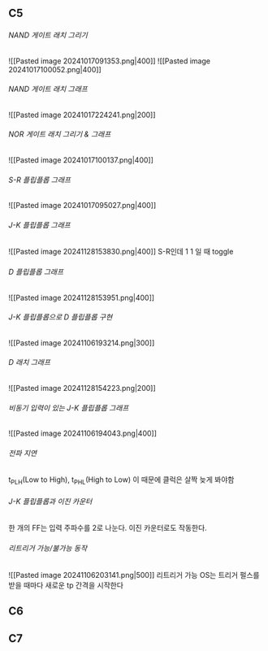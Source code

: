 ## C5
###### NAND 게이트 래치 그리기
![[Pasted image 20241017091353.png|400]]
![[Pasted image 20241017100052.png|400]]
###### NAND 게이트 래치 그래프
![[Pasted image 20241017224241.png|200]]
###### NOR 게이트 래치 그리기 & 그래프
![[Pasted image 20241017100137.png|400]]
###### S-R 플립플롭 그래프
![[Pasted image 20241017095027.png|400]]
###### J-K 플립플롭 그래프
![[Pasted image 20241128153830.png|400]]
S-R인데 1 1 일 때 toggle
###### D 플립플롭 그래프
![[Pasted image 20241128153951.png|400]]
###### J-K 플립플롭으로 D 플립플롭 구현
![[Pasted image 20241106193214.png|300]]
###### D 래치 그래프
![[Pasted image 20241128154223.png|200]]
###### 비동기 입력이 있는 J-K 플립플롭 그래프
![[Pasted image 20241106194043.png|400]]
###### 전파 지연
t<sub>PLH</sub>(Low to High), t<sub>PHL</sub>(High to Low) 
이 때문에 클럭은 살짝 늦게 봐야함
###### J-K 플립플롭과 이진 카운터
한 개의 FF는 입력 주파수를 2로 나눈다.
이진 카운터로도 작동한다.
###### 리트리거 가능/불가능 동작
![[Pasted image 20241106203141.png|500]]
리트리거 가능 OS는 트리거 펄스를 받을 때마다 새로운 tp 간격을 시작한다

## C6

## C7